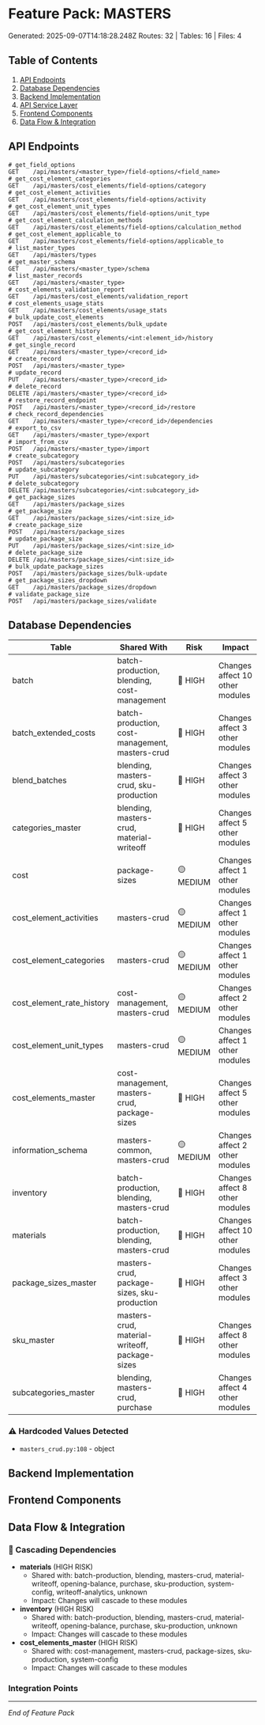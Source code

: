 # Feature Pack: MASTERS
Generated: 2025-09-07T14:18:28.248Z
Routes: 32 | Tables: 16 | Files: 4

## Table of Contents
1. [API Endpoints](#api-endpoints)
2. [Database Dependencies](#database-dependencies)
3. [Backend Implementation](#backend-implementation)
4. [API Service Layer](#api-service-layer)
5. [Frontend Components](#frontend-components)
6. [Data Flow & Integration](#data-flow--integration)

## API Endpoints
```
# get_field_options
GET    /api/masters/<master_type>/field-options/<field_name>
# get_cost_element_categories
GET    /api/masters/cost_elements/field-options/category
# get_cost_element_activities
GET    /api/masters/cost_elements/field-options/activity
# get_cost_element_unit_types
GET    /api/masters/cost_elements/field-options/unit_type
# get_cost_element_calculation_methods
GET    /api/masters/cost_elements/field-options/calculation_method
# get_cost_element_applicable_to
GET    /api/masters/cost_elements/field-options/applicable_to
# list_master_types
GET    /api/masters/types
# get_master_schema
GET    /api/masters/<master_type>/schema
# list_master_records
GET    /api/masters/<master_type>
# cost_elements_validation_report
GET    /api/masters/cost_elements/validation_report
# cost_elements_usage_stats
GET    /api/masters/cost_elements/usage_stats
# bulk_update_cost_elements
POST   /api/masters/cost_elements/bulk_update
# get_cost_element_history
GET    /api/masters/cost_elements/<int:element_id>/history
# get_single_record
GET    /api/masters/<master_type>/<record_id>
# create_record
POST   /api/masters/<master_type>
# update_record
PUT    /api/masters/<master_type>/<record_id>
# delete_record
DELETE /api/masters/<master_type>/<record_id>
# restore_record_endpoint
POST   /api/masters/<master_type>/<record_id>/restore
# check_record_dependencies
GET    /api/masters/<master_type>/<record_id>/dependencies
# export_to_csv
GET    /api/masters/<master_type>/export
# import_from_csv
POST   /api/masters/<master_type>/import
# create_subcategory
POST   /api/masters/subcategories
# update_subcategory
PUT    /api/masters/subcategories/<int:subcategory_id>
# delete_subcategory
DELETE /api/masters/subcategories/<int:subcategory_id>
# get_package_sizes
GET    /api/masters/package_sizes
# get_package_size
GET    /api/masters/package_sizes/<int:size_id>
# create_package_size
POST   /api/masters/package_sizes
# update_package_size
PUT    /api/masters/package_sizes/<int:size_id>
# delete_package_size
DELETE /api/masters/package_sizes/<int:size_id>
# bulk_update_package_sizes
POST   /api/masters/package_sizes/bulk-update
# get_package_sizes_dropdown
GET    /api/masters/package_sizes/dropdown
# validate_package_size
POST   /api/masters/package_sizes/validate
```

## Database Dependencies
| Table | Shared With | Risk | Impact |
|-------|-------------|------|--------|
| batch | batch-production, blending, cost-management | 🔴 HIGH | Changes affect 10 other modules |
| batch_extended_costs | batch-production, cost-management, masters-crud | 🔴 HIGH | Changes affect 3 other modules |
| blend_batches | blending, masters-crud, sku-production | 🔴 HIGH | Changes affect 3 other modules |
| categories_master | blending, masters-crud, material-writeoff | 🔴 HIGH | Changes affect 5 other modules |
| cost | package-sizes | 🟡 MEDIUM | Changes affect 1 other modules |
| cost_element_activities | masters-crud | 🟡 MEDIUM | Changes affect 1 other modules |
| cost_element_categories | masters-crud | 🟡 MEDIUM | Changes affect 1 other modules |
| cost_element_rate_history | cost-management, masters-crud | 🟡 MEDIUM | Changes affect 2 other modules |
| cost_element_unit_types | masters-crud | 🟡 MEDIUM | Changes affect 1 other modules |
| cost_elements_master | cost-management, masters-crud, package-sizes | 🔴 HIGH | Changes affect 5 other modules |
| information_schema | masters-common, masters-crud | 🟡 MEDIUM | Changes affect 2 other modules |
| inventory | batch-production, blending, masters-crud | 🔴 HIGH | Changes affect 8 other modules |
| materials | batch-production, blending, masters-crud | 🔴 HIGH | Changes affect 10 other modules |
| package_sizes_master | masters-crud, package-sizes, sku-production | 🔴 HIGH | Changes affect 3 other modules |
| sku_master | masters-crud, material-writeoff, package-sizes | 🔴 HIGH | Changes affect 8 other modules |
| subcategories_master | blending, masters-crud, purchase | 🔴 HIGH | Changes affect 4 other modules |

### ⚠️ Hardcoded Values Detected
- `masters_crud.py:108` - object

## Backend Implementation

## Frontend Components

## Data Flow & Integration
### 🔗 Cascading Dependencies
- **materials** (HIGH RISK)
  - Shared with: batch-production, blending, masters-crud, material-writeoff, opening-balance, purchase, sku-production, system-config, writeoff-analytics, unknown
  - Impact: Changes will cascade to these modules
- **inventory** (HIGH RISK)
  - Shared with: batch-production, blending, masters-crud, material-writeoff, opening-balance, purchase, sku-production, unknown
  - Impact: Changes will cascade to these modules
- **cost_elements_master** (HIGH RISK)
  - Shared with: cost-management, masters-crud, package-sizes, sku-production, system-config
  - Impact: Changes will cascade to these modules

### Integration Points

---
*End of Feature Pack*